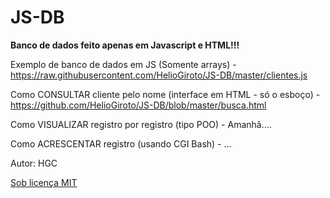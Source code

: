 # JS-DB
**Banco de dados feito apenas em Javascript e HTML!!!**

Exemplo de banco de dados em JS (Somente arrays) - https://raw.githubusercontent.com/HelioGiroto/JS-DB/master/clientes.js

Como CONSULTAR cliente pelo nome (interface em HTML - só o esboço) - https://github.com/HelioGiroto/JS-DB/blob/master/busca.html

Como VISUALIZAR registro por registro (tipo POO) - Amanhã....

Como ACRESCENTAR registro (usando CGI Bash) - ...

Autor: HGC

[Sob licença MIT](https://github.com/HelioGiroto/JS-DB/blob/master/LICENSE)

